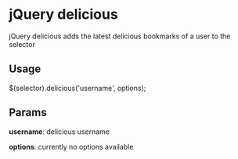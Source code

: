# jQuery delicious

jQuery delicious adds the latest delicious bookmarks of a user to the selector

## Usage 
$(selector).delicious('username', options);

## Params
**username**: delicious username

**options**: currently no options available